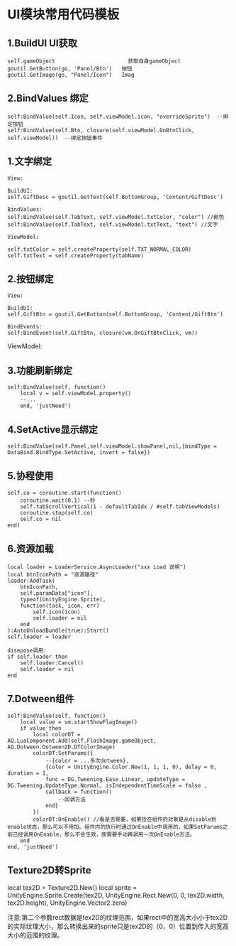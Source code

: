 **UI模块常用代码模板**
=======================

## 1.BuildUI UI获取

	self.gameObject                       获取自身gameObject
	goutil.GetButton(go, 'Panel/Btn')   按钮
	goutil.GetImage(go, "Panel/Icon")	Imag

## 2.BindValues 绑定

	self:BindValue(self.Icon, self.viewModel.icon, "overrideSprite")  --绑定按钮
	self:BindValue(self.Btn, closure(self.viewModel.OnBtnClick, self.viewModel))  --绑定按钮事件


## 1.文字绑定

	View:

	BuildUI:
	self.GiftDesc = goutil.GetText(self.BottomGroup, 'Content/GiftDesc')

	BindValues:
	self:BindValue(self.TabText, self.viewModel.txtColor, "color") //颜色
	self:BindValue(self.TabText, self.viewModel.txtText, "text") //文字

	ViewModel:

	self.txtColor = self.createProperty(self.TXT_NORMAL_COLOR)
	self.txtText = self.createProperty(tabName)

## 2.按钮绑定

	View:

	BuildUI:
	self.GiftBtn = goutil.GetButton(self.BottomGroup, 'Content/GiftBtn')

	BindEvents:
	self:BindEvent(self.GiftBtn, closure(vm.OnGiftBtnClick, vm))


ViewModel:

## 3.功能刷新绑定

	self:BindValue(self, function()
		local v = self.viewModel.property()
		--...
		end, 'justNeed')

## 4.SetActive显示绑定

	self:BindValue(self.Panel,self.viewModel.showPanel,nil,{bindType = DataBind.BindType.SetActive, invert = false})


## 5.协程使用

    self.co = coroutine.start(function()
		coroutine.wait(0.1) --秒
		self.tabScrollVertical(1 - defaultTabIdx / #self.tabViewModels)
		coroutine.stop(self.co)
		self.co = nil
	end)


## 6.资源加载

    local loader = LoaderService.AsyncLoader("xxx Load 说明")
	local btnIconPath = "资源路径"
	loader:AddTask(
		btnIconPath,
		self.paramData["icon"],
		typeof(UnityEngine.Sprite),
		function(task, icon, err)
			self.icon(icon)
			self.loader = nil
		end
	):AutoUnloadBundle(true):Start()
	self.loader = loader

	disepose调用:
	if self.loader then
		self.loader:Cancel()
		self.loader = nil
	end

## 7.Dotween组件

	self:BindValue(self, function()
		local value = vm.startShowFlagImage() 
		if value then
			local colorDT = AQ.LuaComponent.Add(self.FlashImage.gameObject, AQ.Dotween.Dotween2D.DTColorImage)
			colorDT:SetParams({
				--{color = ...多次dotween},
				{color = UnityEngine.Color.New(1, 1, 1, 0), delay = 0, duration = 1, 
				func = DG.Tweening.Ease.Linear, updateType = DG.Tweening.UpdateType.Normal, isIndependentTimeScale = false ,
				callback = function() 
					--回调方法
				end}
			})
			colorDT:OnEnable() //看是否需要，如果挂在组件的对象是从disable到enable状态，那么可以不用加。组件内的执行时通过OnEnable中调用的，如果SetParams之前已经调用OnEnable，那么不会生效，故需要手动再调用一次OnEnable方法。
		end
	end, 'justNeed')


## Texture2D转Sprite

local tex2D = Texture2D.New()
local sprite = UnityEngine.Sprite.Create(tex2D, UnityEngine.Rect.New(0, 0, tex2D.width, tex2D.height), UnityEngine.Vector2.zero)

注意:第二个参数rect数据是tex2D的纹理范围，如果rect中的宽高大小小于tex2D的实际纹理大小，那么转换出来的sprite只是tex2D的（0，0）位置到传入的宽高大小的范围的纹理。